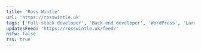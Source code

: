 ```yaml
---
title: 'Ross Wintle'
url: 'https://rosswintle.uk'
tags: ['Full-stack developer', 'Back-end developer', 'WordPress', 'Laravel', 'Random geeky stuff', 'Dad']
updatesFeed: 'https://rosswintle.uk/feed/'
nsfw: false
rss: true
---
```

